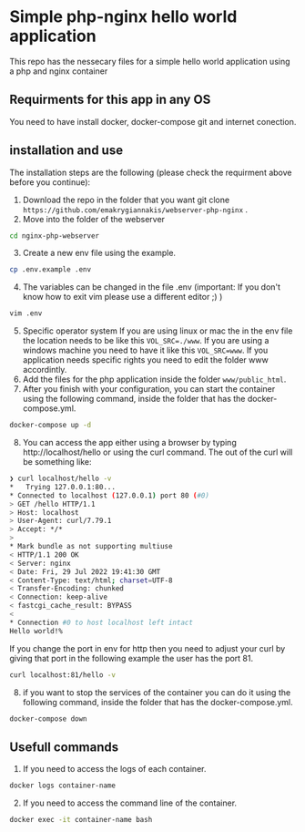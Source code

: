 # Simple php-nginx hello world application

This repo has the nessecary files for a simple hello world application using a php and nginx container

## Requirments for this app in any OS

You need to have install docker, docker-compose git and internet conection.

## installation and use

The installation steps are the following (please check the requirment above before you continue):

1. Download the repo in the folder that you want git clone `https://github.com/emakrygiannakis/webserver-php-nginx` .
2. Move into the folder of the webserver 
```bash
cd nginx-php-webserver
```
3. Create a new env file using the example.
```bash
cp .env.example .env
```
4. The variables can be changed in the file .env (important: If you don't know how to exit vim please use a different editor ;) )
```bash
vim .env 
```
5. Specific operator system
   If you are using linux or mac the in the env file the location needs to be like this `VOL_SRC=./www`. 
   If you are using a windows machine you need to have it like this `VOL_SRC=www`.
   If you application needs specific rights you need to edit the folder www accordintly.
6. Add the files for the php application inside the folder `www/public_html`.
7. After you finish with your configuration, you can start the container using the following command, inside the folder that has the docker-compose.yml.
```bash
docker-compose up -d 
```
8. You can access the app either using a browser by typing http://localhost/hello or using the curl command. The out of the curl will be something like:
```bash
❯ curl localhost/hello -v
*   Trying 127.0.0.1:80...
* Connected to localhost (127.0.0.1) port 80 (#0)
> GET /hello HTTP/1.1
> Host: localhost
> User-Agent: curl/7.79.1
> Accept: */*
> 
* Mark bundle as not supporting multiuse
< HTTP/1.1 200 OK
< Server: nginx
< Date: Fri, 29 Jul 2022 19:41:30 GMT
< Content-Type: text/html; charset=UTF-8
< Transfer-Encoding: chunked
< Connection: keep-alive
< fastcgi_cache_result: BYPASS
< 
* Connection #0 to host localhost left intact
Hello world!%   
```
If you change the port in env for http then you need to adjust your curl by giving that port in the following example the user has the port 81.
```bash
curl localhost:81/hello -v
```
8. if you want to stop the services of the container you can do it using the following command, inside the folder that has the docker-compose.yml.
```bash
docker-compose down
```
## Usefull commands
1. If  you need to access the logs of each container.
```bash
docker logs container-name
```
2. If  you need to access the command line of the container.
```bash
docker exec -it container-name bash
```
